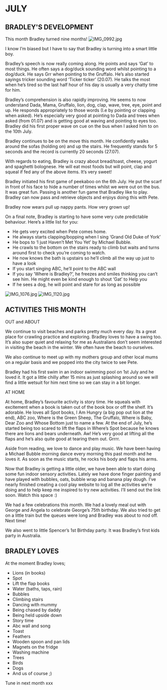 # JULY

## BRADLEY'S DEVELOPMENT

This month Bradley turned nine months!
![IMG_0992.jpg](IMG_0992.jpg "IMG_0992.jpg")

I know I’m biased but I have to say that Bradley is turning into a smart little boy.

Bradley’s speech is now really coming along. He points and says ‘Gat’ to most things. He often says a dog/duck sounding word whilst pointing to a dog/duck. He says Grr when pointing to the Gruffalo. He’s also started sayings tricker sounding word ‘Ticker ticker’ (20.07). He talks the most when he’s tired so the last half hour of his day is usually a very chatty time for him. 

Bradley’s comprehension is also rapidly improving. He seems to now understand Dada, Mama, Gruffalo, lion, dog, clap, wave, tree, eye, point and up. He responds appropriately to those words (I.e by pointing or clapping when asked). He’s especially very good at pointing to Dada and trees when asked (from 01.07) and is getting good at waving and pointing to eyes too. Bradley did his first proper wave on cue on the bus when I asked him to on the 10th July.

Bradley continues to be on the move this month. He confidently walks around the sofas (holding on) and up the stairs. He frequently stands for 5 seconds and the record is currently 20 seconds (27.07).

With regards to eating, Bradley is crazy about bread/toast, cheese, yogurt and spaghetti bolognese. He will eat most foods but will point, clap and squeal if fed any of the above items. It’s very sweet! 

Bradley initiated his first game of peekaboo on the 6th July. He put the scarf in front of his face to hide a number of times whilst we were out on the bus. It was great fun. 
Passing is another fun game that Bradley like to play. Bradley can now pass and retrieve objects and enjoys doing this with Pete. 

Bradley now wears pull up nappy pants. How very grown up! 

On a final note, Bradley is starting to have some very cute predictable behaviour. Here’s a little list for you:
- He gets very excited when Pete comes home. 
- He always starts clapping/bopping when I sing ‘Grand Old Duke of York’ 
- He bops to ‘I just Haven’t Met You Yet’ by Michael Bubble. 
- He crawls to the bottom on the stairs ready to climb but waits and turns around first to check you’re coming to watch. 
- He now knows the bath is upstairs so he’ll climb all the way up just to have a look
- If you start singing ABC, he’ll point to the ABC wall
- If you say ‘Where is Bradley?’, he freezes and smiles thinking you can’t see him. He might even be kind enough to shout ‘Gat’ to Help you
- If he sees a dog, he will point and stare for as long as possible

![IMG_1076.jpg](IMG_1076.jpg "IMG_1076.jpg")
![IMG_1120.jpg](IMG_1120.jpg "IMG_1120.jpg")


## ACTIVITIES THIS MONTH
OUT and ABOUT

We continue to visit beaches and parks pretty much every day. Its a great place for crawling practice and exploring. Bradley loves to have a swing too. It’s also super quiet and relaxing for me as Australians don’t seem interested in visiting the beach in the winter. We often have the beach to ourselves.  

We also continue to meet up with my mothers group and other local mums on a regular basis and we popped into the city twice to see Pete.

Bradley had his first swim in an indoor swimming pool on 1st July and he loved it. It got a little chilly after 15 mins as just splashing around so we will find a little wetsuit for him next time so we can stay in a bit longer. 


AT HOME

At home, Bradley’s favourite activity is story time. He squeals with excitement when a book is taken out of the book box or off the shelf. It’s adorable. He loves all Spot books, I Am Hungry (a big pop out lion at the end), ABC zoo, Where is the Green Sheep, The Gruffalo, Where is Baby, Dear Zoo and Whose Bottom just to name a few. At the end of July, he’s started being too scared to lift the flaps in Where’s Spot because he knows there are lions and bears underneath. Aw! He’s very good at lifting all the flaps and he’s also quite good at tearing them out. Grrrr. 

Aside from reading, we love to dance and play music. We have been having a Michael Bubble morning dance every morning this past month and he loves it. As soon as the music starts, he rocks his body and flaps his arms. 

Now that Bradley is getting a little older, we have been able to start doing some fun indoor sensory activities. Lately we have done finger painting and have played with bubbles, oats, bubble wrap and banana play dough. I’ve nearly finished creating a cool play website to log all the activities we’re doing and to help keep me inspired to try new activities. I’ll send out the link soon. Watch this space :)

We had a few celebrations this month. We had a lovely meal out with George and Angela to celebrate George’s 75th birthday. We also tried to get on a little train but the queues were long and Bradley was about to nod off. Next time! 

We also went to little Spencer’s 1st Birthday party. It was Bradley’s first kids party in Australia. 


## BRADLEY LOVES
At the moment Bradley loves; 
- Lions (in books)
- Spot
- Lift the flap books
- Water (baths, taps, rain)
- Bubbles
- Climbing stairs
- Dancing with mummy
- Being chased by daddy
- Being held upside down
- Story time
- Abc wall and song
- Toast
- Feathers
- Wooden spoon and pan lids
- Magnets on the fridge 
- Washing machine 
- Trees
- Birds
- Dogs
- And us of course ;)


Tune in next month xxx
